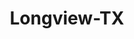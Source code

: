 ---
title: Longview-TX
slug: longview-tx
f_state:
- cms/state/texas.md
f_locations:
- cms/payday-loan/access-insurance-agency-855.md
- cms/payday-loan/ace-cast-express-908.md
- cms/payday-loan/advance-america-2329.md
- cms/payday-loan/axess-insurance-agency-4992.md
- cms/payday-loan/cash-advantedge-6629.md
- cms/payday-loan/cash-advantedge-6633.md
- cms/payday-loan/cash-now-8077.md
- cms/payday-loan/cash-store-8574.md
- cms/payday-loan/check--rite-of-east-texas-inc-9679.md
- cms/payday-loan/check-go-9978.md
- cms/payday-loan/check-go-9983.md
- cms/payday-loan/checkmate-14362.md
- cms/payday-loan/checkmate-14363.md
- cms/payday-loan/chexpedite-yes-group-14946.md
- cms/payday-loan/compu-data-inc-15257.md
- cms/payday-loan/insta-cash-pawn-19581.md
- cms/payday-loan/insta-cash-pawn-19582.md
- cms/payday-loan/money-stop-21732.md
- cms/payday-loan/money-stop-21735.md
- cms/payday-loan/money-stop-21736.md
- cms/payday-loan/mr-payroll-of-longview-22354.md
- cms/payday-loan/mr-payroll-of-longview-22355.md
- cms/payday-loan/msb-money-stop-inc-22407.md
- cms/payday-loan/rent-a-center-25932.md
- cms/payday-loan/texas-duffers-inc-27241.md
- cms/payday-loan/your-electronic-solutions-group-28962.md
updated-on: '2024-05-30T13:41:28.615Z'
created-on: '2024-05-30T13:41:28.615Z'
published-on: '2024-05-30T13:54:32.469Z'
f_city: Longview
layout: '[city].html'
tags: city
---